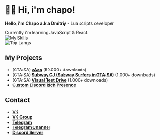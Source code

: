 # 👋🏻 Hi, i'm chapo!
**Hello, i'm Chapo a.k.a Dmitriy** - Lua scripts developer

Currently i'm learning JavaScript & React.  
[![My Skills](https://skillicons.dev/icons?i=js,ts,lua,vscode)](https://skillicons.dev)  
![Top Langs](https://github-readme-stats.vercel.app/api/top-langs/?username=GovnocodedByChapo&layout=compact)  

## My Projects
* (GTA:SA) [**vAcs**](https://www.blast.hk/threads/133752/) (50.000+ downloads)
* (GTA:SA) [**Subway CJ (Subway Surfers in GTA:SA)**](https://www.blast.hk/threads/155704/) (1.000+ downloads)
* (GTA:SA) [**Visual Test Drive**](https://www.blast.hk/threads/109617/) (1.000+ downloads)
* [**Custom Discord Rich Presence**](https://github.com/GovnocodedByChapo/custom-discord-rich-presence)

## Contact
* [**VK**](https://vk.com/ya_chapo)  
* [**VK Group**](https://vk.com/chaposcripts)  
* [**Telegram**](https://t.me/ya_chapo)  
* [**Telegram Channel**](https://t.me/chaposcripts)  
* [**Discord Server**](https://discord.gg/pXybQUmejw)  
